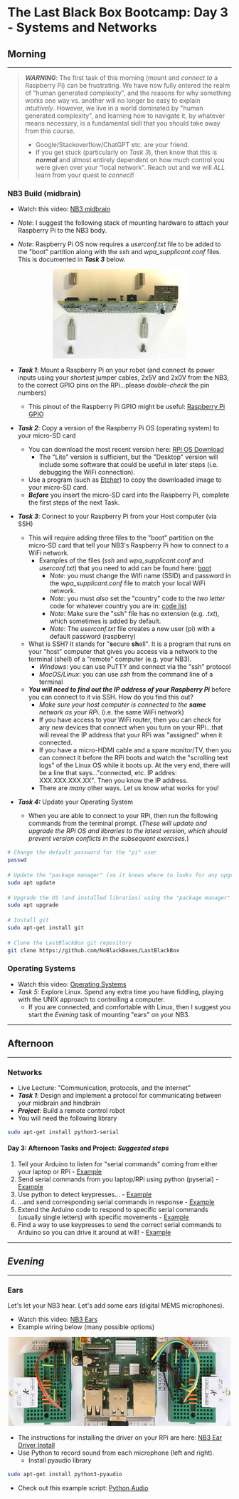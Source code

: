 # The Last Black Box Bootcamp: Day 3 - Systems and Networks

## Morning

----

> ***WARNING***: The first task of this morning (mount and *connect to* a Raspberry Pi) can be frustrating. We have now fully entered the realm of "human generated complexity", and the reasons for why something works one way vs. another will no longer be easy to explain *intuitively*. However, we live in a world dominated by "human generated complexity", and learning how to navigate it, by whatever means necessary, is a fundamental skill that you should take away from this course.
> - Google/Stackoverflow/ChatGPT etc. are your friend.
> - If you get stuck (particularly on *Task 3*), then know that this is ***normal*** and almost entirely dependent on how much control you were given over your "local network". Reach out and we will *ALL* learn from your quest to *connect*!

### NB3 Build (midbrain)

- Watch this video: [NB3 midbrain](https://vimeo.com/627777644)

- *Note*: I suggest the following stack of mounting hardware to attach your Raspberry Pi to the NB3 body.
- *Note*: Raspberry Pi OS now requires a *userconf.txt* file to be added to the "boot" partition along with the *ssh* and *wpa_supplicant.conf* files. This is documented in ***Task 3*** below.

<p align="center">
<img src="resources/images/raspberry_pi_mount.png" alt="Raspberry Pi Mount" width="300" height="200">
</p>

- ***Task 1***: Mount a Raspberry Pi on your robot (and connect its power inputs using your *shortest* jumper cables, 2x5V and 2x0V from the NB3, to the correct GPIO pins on the RPi...please *double-check* the pin numbers)
  - This pinout of the Raspberry Pi GPIO might be useful: [Raspberry Pi GPIO](resources/images/rpi_GPIO_pinout.png)
- ***Task 2***: Copy a version of the Raspberry Pi OS (operating system) to your micro-SD card
  - You can download the most recent version here: [RPi OS Download](https://www.raspberrypi.com/software/operating-systems/)
    - The "Lite" version is sufficient, but the "Desktop" version will include some software that could be useful in later steps (i.e. debugging the WiFi connection).
  - Use a program (such as [Etcher](https://www.balena.io/etcher/)) to copy the downloaded image to your micro-SD card.
  - ***Before*** you insert the micro-SD card into the Raspberry Pi, complete the first steps of the next Task.
- ***Task 3***: Connect to your Raspberry Pi from your Host computer (via SSH)
  - This will require adding three files to the "boot" partition on the micro-SD card that tell your NB3's Raspberry Pi how to connect to a WiFi network.
    - Examples of the files (*ssh* and *wpa_supplicant.conf* and *userconf.txt*) that you need to add can be found here: [boot](resources/connecting/boot)
      - *Note*: you must change the Wifi name (SSID) and password in the *wpa_supplicant.conf* file to match your local WiFi network.
      - *Note*: you must *also* set the "country" code to the *two letter* code for whatever country you are in: [code list](https://en.wikipedia.org/wiki/List_of_ISO_3166_country_codes)
      - *Note*: Make sure the "ssh" file has no extension (e.g. *.txt*), which sometimes is added by default.
      - *Note*: The *userconf.txt* file creates a new user (pi) with a default password (raspberry)
  - What is SSH? It stands for "**s**ecure **sh**ell". It is a program that runs on your "host" computer that gives you access via a network to the terminal (shell) of a "remote" computer (e.g. your NB3).
    - *Windows*: you can use PuTTY and connect via the "ssh" protocol
    - *MacOS/Linux*: you can use *ssh* from the command line of a terminal
  - ***You will need to find out the IP address of your Raspberry Pi*** before you can connect to it via SSH. How do you find this out?
    - *Make sure your host computer is connected to the ***same*** network as your RPi.* (i.e. the same WiFi network)
    - If you have access to your WiFi router, then you can check for any *new* devices that connect when you turn on your RPi...that will reveal the IP address that your RPi was "assigned" when it connected.
    - If you have a micro-HDMI cable and a spare monitor/TV, then you can connect it before the RPi boots and watch the "scrolling text logs" of the Linux OS while it boots up. At the very end, there will be a line that says..."connected, etc. IP addres: XXX.XXX.XXX.XX". Then you know the IP address.
    - There are *many* other ways. Let us know what works for you!

- ***Task 4:*** Update your Operating System
  - When you are able to connect to your RPi, then run the following commands from the terminal prompt. (*These will update and upgrade the RPi OS and libraries to the latest version, which should prevent version conflicts in the subsequent exercises.*)

```bash
# Change the default password for the "pi" user
passwd

# Update the "package manager" (so it knows where to looks for any upgrades)
sudo apt update

# Upgrade the OS (and installed libraries) using the "package manager"
sudo apt upgrade

# Install git
sudo apt-get install git

# Clone the LastBlackBox git repository
git clone https://github.com/NoBlackBoxes/LastBlackBox
```

### Operating Systems

- Watch this video: [Operating Systems](https://vimeo.com/630456267)
- *Task 5*: Explore Linux. Spend any extra time you have fiddling, playing with the UNIX approach to controlling a computer.
  - If you are connected, and comfortable with Linux, then I suggest you start the *Evening* task of mounting "ears" on your NB3.

----

## Afternoon

----

### Networks

- Live Lecture: "Communication, protocols, and the internet"
- ***Task 1***: Design and implement a protocol for communicating between your midbrain and hindbrain
- ***Project***: Build a remote control robot
- You will need the following library

```bash
sudo apt-get install python3-serial
```

#### Day 3: Afternoon Tasks and Project: *Suggested steps*

1. Tell your Arduino to listen for "serial commands" coming from either your laptop or RPi - [Example](resources/arduino/serial_server)
2. Send serial commands from you laptop/RPi using python (pyserial) - [Example](resources/python/serial)
3. Use python to detect keypresses... - [Example](resources/python/keyboard)
4. ...and send corresponding serial commands in response - [Example](resources/python/kerial)
5. Extend the Arduino code to respond to specific serial commands (usually single letters) with specific movements - [Example](resources/arduino/serial_controller)
6. Find a way to use keypresses to send the correct serial commands to Arduino so you can drive it around at will! - [Example](resources/python/drive)

----

## *Evening*

----

### Ears

Let's let your NB3 hear. Let's add some ears (digital MEMS microphones).

- Watch this video: [NB3 Ears](https://vimeo.com/630461945)
- Example wiring below (many possible options)
<p align="center">
<img src="resources/images/NB3_ears_wiring.png" alt="NB3 Ears Wiring" width="500" height="200">
</p>

- The instructions for installing the driver on your RPi are here: [NB3 Ear Driver Install](https://github.com/NoBlackBoxes/LastBlackBox/tree/master/boxes/hearing/i2s/driver)
- Use Python to record sound from each microphone (left and right).
  - Install pyaudio library

```bash
sudo apt-get install python3-pyaudio
```
  - Check out this example script: [Python Audio](resources/python/audio/record.py)
